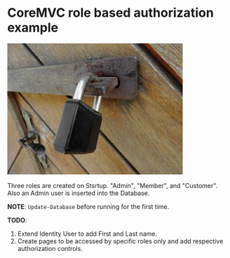 ﻿# CoreMVC role based authorization example

![lock](lock.jpg)

Three roles are created on Stsrtup. "Admin", "Member", and "Customer". 
Also an Admin user is inserted into the Database. 

**NOTE**: ```Update-Database``` before running for the first time.

**TODO**:
1. Extend Identity User to add First and Last name.
1. Create pages to be accessed by specific roles only and add respective authorization controls.